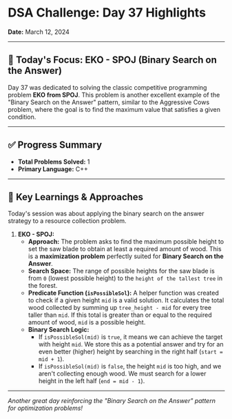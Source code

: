 # DSA Challenge: Day 37 Highlights

**Date:** March 12, 2024

---

## 🎯 Today's Focus: EKO - SPOJ (Binary Search on the Answer)

Day 37 was dedicated to solving the classic competitive programming problem **EKO from SPOJ**. This problem is another excellent example of the "Binary Search on the Answer" pattern, similar to the Aggressive Cows problem, where the goal is to find the maximum value that satisfies a given condition.

---

## ✅ Progress Summary

-   **Total Problems Solved:** 1
-   **Primary Language:** C++

---

## 🧠 Key Learnings & Approaches

Today's session was about applying the binary search on the answer strategy to a resource collection problem.

1.  **EKO - SPOJ:**
    -   **Approach:** The problem asks to find the maximum possible height to set the saw blade to obtain at least a required amount of wood. This is a **maximization problem** perfectly suited for **Binary Search on the Answer**.
    -   **Search Space:** The range of possible heights for the saw blade is from `0` (lowest possible height) to the `height of the tallest tree` in the forest.
    -   **Predicate Function (`isPossibleSol`):** A helper function was created to check if a given height `mid` is a valid solution. It calculates the total wood collected by summing up `tree_height - mid` for every tree taller than `mid`. If this total is greater than or equal to the required amount of wood, `mid` is a possible height.
    -   **Binary Search Logic:**
        -   If `isPossibleSol(mid)` is `true`, it means we can achieve the target with height `mid`. We store this as a potential answer and try for an even better (higher) height by searching in the right half (`start = mid + 1`).
        -   If `isPossibleSol(mid)` is `false`, the height `mid` is too high, and we aren't collecting enough wood. We must search for a lower height in the left half (`end = mid - 1`).

---

_Another great day reinforcing the "Binary Search on the Answer" pattern for optimization problems!_
